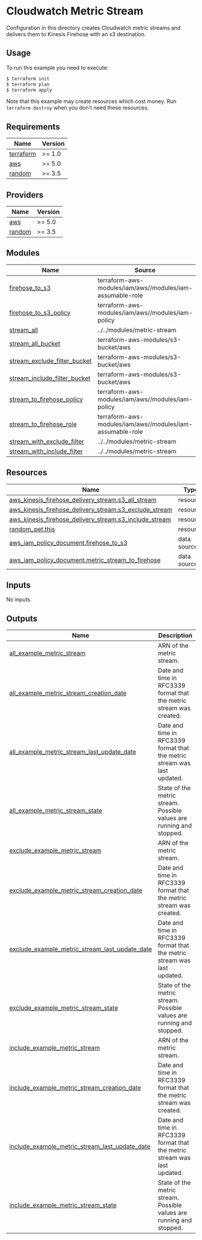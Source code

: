 # Cloudwatch Metric Stream

Configuration in this directory creates Cloudwatch metric streams and delivers them to Kinesis Firehose with an s3 destination.

## Usage

To run this example you need to execute:

```bash
$ terraform init
$ terraform plan
$ terraform apply
```

Note that this example may create resources which cost money. Run `terraform destroy` when you don't need these resources.

<!-- BEGINNING OF PRE-COMMIT-TERRAFORM DOCS HOOK -->
## Requirements

| Name | Version |
|------|---------|
| <a name="requirement_terraform"></a> [terraform](#requirement\_terraform) | >= 1.0 |
| <a name="requirement_aws"></a> [aws](#requirement\_aws) | >= 5.0 |
| <a name="requirement_random"></a> [random](#requirement\_random) | >= 3.5 |

## Providers

| Name | Version |
|------|---------|
| <a name="provider_aws"></a> [aws](#provider\_aws) | >= 5.0 |
| <a name="provider_random"></a> [random](#provider\_random) | >= 3.5 |

## Modules

| Name | Source | Version |
|------|--------|---------|
| <a name="module_firehose_to_s3"></a> [firehose\_to\_s3](#module\_firehose\_to\_s3) | terraform-aws-modules/iam/aws//modules/iam-assumable-role | ~> 5.30 |
| <a name="module_firehose_to_s3_policy"></a> [firehose\_to\_s3\_policy](#module\_firehose\_to\_s3\_policy) | terraform-aws-modules/iam/aws//modules/iam-policy | ~> 5.30 |
| <a name="module_stream_all"></a> [stream\_all](#module\_stream\_all) | ../../modules/metric-stream | n/a |
| <a name="module_stream_all_bucket"></a> [stream\_all\_bucket](#module\_stream\_all\_bucket) | terraform-aws-modules/s3-bucket/aws | ~> 3.15 |
| <a name="module_stream_exclude_filter_bucket"></a> [stream\_exclude\_filter\_bucket](#module\_stream\_exclude\_filter\_bucket) | terraform-aws-modules/s3-bucket/aws | ~> 3.15 |
| <a name="module_stream_include_filter_bucket"></a> [stream\_include\_filter\_bucket](#module\_stream\_include\_filter\_bucket) | terraform-aws-modules/s3-bucket/aws | ~> 3.15 |
| <a name="module_stream_to_firehose_policy"></a> [stream\_to\_firehose\_policy](#module\_stream\_to\_firehose\_policy) | terraform-aws-modules/iam/aws//modules/iam-policy | ~> 5.30 |
| <a name="module_stream_to_firehose_role"></a> [stream\_to\_firehose\_role](#module\_stream\_to\_firehose\_role) | terraform-aws-modules/iam/aws//modules/iam-assumable-role | ~> 5.30 |
| <a name="module_stream_with_exclude_filter"></a> [stream\_with\_exclude\_filter](#module\_stream\_with\_exclude\_filter) | ../../modules/metric-stream | n/a |
| <a name="module_stream_with_include_filter"></a> [stream\_with\_include\_filter](#module\_stream\_with\_include\_filter) | ../../modules/metric-stream | n/a |

## Resources

| Name | Type |
|------|------|
| [aws_kinesis_firehose_delivery_stream.s3_all_stream](https://registry.terraform.io/providers/hashicorp/aws/latest/docs/resources/kinesis_firehose_delivery_stream) | resource |
| [aws_kinesis_firehose_delivery_stream.s3_exclude_stream](https://registry.terraform.io/providers/hashicorp/aws/latest/docs/resources/kinesis_firehose_delivery_stream) | resource |
| [aws_kinesis_firehose_delivery_stream.s3_include_stream](https://registry.terraform.io/providers/hashicorp/aws/latest/docs/resources/kinesis_firehose_delivery_stream) | resource |
| [random_pet.this](https://registry.terraform.io/providers/hashicorp/random/latest/docs/resources/pet) | resource |
| [aws_iam_policy_document.firehose_to_s3](https://registry.terraform.io/providers/hashicorp/aws/latest/docs/data-sources/iam_policy_document) | data source |
| [aws_iam_policy_document.metric_stream_to_firehose](https://registry.terraform.io/providers/hashicorp/aws/latest/docs/data-sources/iam_policy_document) | data source |

## Inputs

No inputs.

## Outputs

| Name | Description |
|------|-------------|
| <a name="output_all_example_metric_stream"></a> [all\_example\_metric\_stream](#output\_all\_example\_metric\_stream) | ARN of the metric stream. |
| <a name="output_all_example_metric_stream_creation_date"></a> [all\_example\_metric\_stream\_creation\_date](#output\_all\_example\_metric\_stream\_creation\_date) | Date and time in RFC3339 format that the metric stream was created. |
| <a name="output_all_example_metric_stream_last_update_date"></a> [all\_example\_metric\_stream\_last\_update\_date](#output\_all\_example\_metric\_stream\_last\_update\_date) | Date and time in RFC3339 format that the metric stream was last updated. |
| <a name="output_all_example_metric_stream_state"></a> [all\_example\_metric\_stream\_state](#output\_all\_example\_metric\_stream\_state) | State of the metric stream. Possible values are running and stopped. |
| <a name="output_exclude_example_metric_stream"></a> [exclude\_example\_metric\_stream](#output\_exclude\_example\_metric\_stream) | ARN of the metric stream. |
| <a name="output_exclude_example_metric_stream_creation_date"></a> [exclude\_example\_metric\_stream\_creation\_date](#output\_exclude\_example\_metric\_stream\_creation\_date) | Date and time in RFC3339 format that the metric stream was created. |
| <a name="output_exclude_example_metric_stream_last_update_date"></a> [exclude\_example\_metric\_stream\_last\_update\_date](#output\_exclude\_example\_metric\_stream\_last\_update\_date) | Date and time in RFC3339 format that the metric stream was last updated. |
| <a name="output_exclude_example_metric_stream_state"></a> [exclude\_example\_metric\_stream\_state](#output\_exclude\_example\_metric\_stream\_state) | State of the metric stream. Possible values are running and stopped. |
| <a name="output_include_example_metric_stream"></a> [include\_example\_metric\_stream](#output\_include\_example\_metric\_stream) | ARN of the metric stream. |
| <a name="output_include_example_metric_stream_creation_date"></a> [include\_example\_metric\_stream\_creation\_date](#output\_include\_example\_metric\_stream\_creation\_date) | Date and time in RFC3339 format that the metric stream was created. |
| <a name="output_include_example_metric_stream_last_update_date"></a> [include\_example\_metric\_stream\_last\_update\_date](#output\_include\_example\_metric\_stream\_last\_update\_date) | Date and time in RFC3339 format that the metric stream was last updated. |
| <a name="output_include_example_metric_stream_state"></a> [include\_example\_metric\_stream\_state](#output\_include\_example\_metric\_stream\_state) | State of the metric stream. Possible values are running and stopped. |
<!-- END OF PRE-COMMIT-TERRAFORM DOCS HOOK -->
